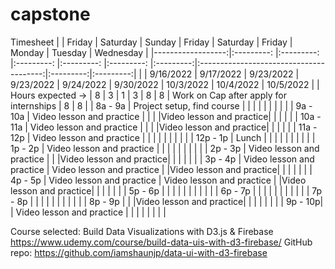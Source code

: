 # capstone


Timesheet
|                   |   Friday                  |   Saturday                 |   Sunday                |   Friday                |   Saturday              |   Friday  |                  Monday                 |  Tuesday  | Wednesday |
|------------------:|:---------:                |:---------:                 |:---------:              |:---------:              |:---------:              |:---------:|:---------------------------------------:|:---------:|:---------:|
|                   | 9/16/2022                 | 9/17/2022                  | 9/23/2022               | 9/23/2022               | 9/24/2022               | 9/30/2022 |                10/3/2022                | 10/4/2022 | 10/5/2022 |
| Hours expected -> |     8                     |     3                      |     1                   |     3                   |     8                   |     8     | Work on Cap after apply for internships |     8     |     8     |
|           8a - 9a | Project setup, find course |                           |                         |                         |                         |           |                                         |           |           |
|          9a - 10a | Video lesson and practice  |                           |                         |                         |Video lesson and practice|           |                                         |           |           |
|         10a - 11a | Video lesson and practice  |                           |                         |                         |Video lesson and practice|           |                                         |           |           |
|         11a - 12p | Video lesson and practice  |                           |                         |                         |                         |           |                                         |           |           |
|          12p - 1p |       Lunch                |                           |                         |                         |                         |           |                                         |           |           |
|           1p - 2p | Video lesson and practice  |                           |                         |                         |                         |           |                                         |           |           |
|           2p - 3p | Video lesson and practice  |                           |                         |Video lesson and practice|                         |           |                                         |           |           |
|           3p - 4p | Video lesson and practice  | Video lesson and practice |                         |Video lesson and practice|                         |           |                                         |           |           |
|           4p - 5p | Video lesson and practice  | Video lesson and practice |                         |Video lesson and practice|                         |           |                                         |           |           |
|           5p - 6p |                            |                           |                         |                         |                         |           |                                         |           |           |
|           6p - 7p |                            |                           |                         |                         |                         |           |                                         |           |           |
|           7p - 8p |                            |                           |                         |                         |                         |           |                                         |           |           |
|           8p - 9p |                            |                           |Video lesson and practice|                         |                         |           |                                         |           |           |
|           9p - 10p|                            | Video lesson and practice |                         |                         |                         |           |                                         |           |           |
      
Course selected: Build Data Visualizations with D3.js & Firebase https://www.udemy.com/course/build-data-uis-with-d3-firebase/
GitHub repo: https://github.com/iamshaunjp/data-ui-with-d3-firebase